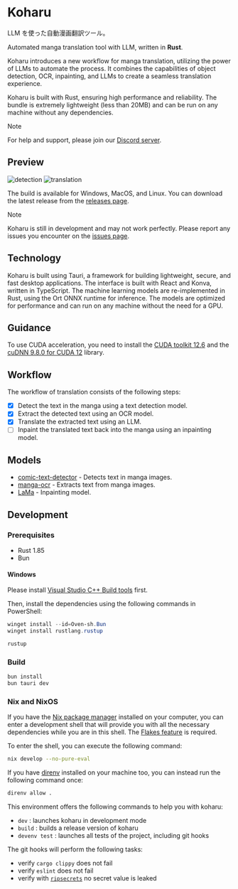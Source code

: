 # Koharu

LLM を使った自動漫画翻訳ツール。

Automated manga translation tool with LLM, written in **Rust**.

Koharu introduces a new workflow for manga translation, utilizing the power of LLMs to automate the process. It combines the capabilities of object detection, OCR, inpainting, and LLMs to create a seamless translation experience.

Koharu is built with Rust, ensuring high performance and reliability. The bundle is extremely lightweight (less than 20MB) and can be run on any machine without any dependencies.

> [!NOTE]
> For help and support, please join our [Discord server](https://discord.gg/mHvHkxGnUY).

## Preview

![detection](./docs/images/koharu-demo-1.png)
![translation](./docs/images/koharu-demo-2.png)

The build is available for Windows, MacOS, and Linux. You can download the latest release from the [releases page](https://github.com/mayocream/koharu/releases/latest).

> [!NOTE]
> Koharu is still in development and may not work perfectly. Please report any issues you encounter on the [issues page](https://github.com/mayocream/koharu/issues).

## Technology

Koharu is built using Tauri, a framework for building lightweight, secure, and fast desktop applications. The interface is built with React and Konva, written in TypeScript. The machine learning models are re-implemented in Rust, using the Ort ONNX runtime for inference. The models are optimized for performance and can run on any machine without the need for a GPU.

## Guidance

To use CUDA acceleration, you need to install the [CUDA toolkit 12.6](https://developer.nvidia.com/cuda-12-6-0-download-archive) and the [cuDNN 9.8.0 for CUDA 12](https://developer.nvidia.com/cudnn-downloads) library.

## Workflow

The workflow of translation consists of the following steps:

- [x] Detect the text in the manga using a text detection model.
- [x] Extract the detected text using an OCR model.
- [x] Translate the extracted text using an LLM.
- [ ] Inpaint the translated text back into the manga using an inpainting model.

## Models

- [comic-text-detector](https://github.com/dmMaze/comic-text-detector) - Detects text in manga images.
- [manga-ocr](https://github.com/kha-white/manga-ocr) - Extracts text from manga images.
- [LaMa](https://github.com/advimman/lama) - Inpainting model.

## Development

### Prerequisites

- Rust 1.85
- Bun

#### Windows

Please install [Visual Studio C++ Build tools](https://visualstudio.microsoft.com/visual-cpp-build-tools/) first.

Then, install the dependencies using the following commands in PowerShell:

```powershell
winget install --id=Oven-sh.Bun
winget install rustlang.rustup

rustup
```

### Build
```bash
bun install
bun tauri dev
```

### Nix and NixOS
If you have the [Nix package manager](https://nixos.org) installed on
your computer, you can enter a development shell that will provide you
with all the necessary dependencies while you are in this shell. The
[Flakes feature](https://nixos.wiki/wiki/flakes) is required.

To enter the shell, you can execute the following command:

```sh
nix develop --no-pure-eval
```

If you have [direnv](https://direnv.net/) installed on your machine
too, you can instead run the following command once:
```sh
direnv allow .
```

This environment offers the following commands to help you with
koharu:
- `dev` : launches koharu in development mode
- `build` : builds a release version of koharu
- `devenv test` : launches all tests of the project, including git
  hooks

The git hooks will perform the following tasks:
- verify `cargo clippy` does not fail
- verify `eslint` does not fail
- verify with [`ripsecrets`](https://github.com/sirwart/ripsecrets) no
  secret value is leaked
